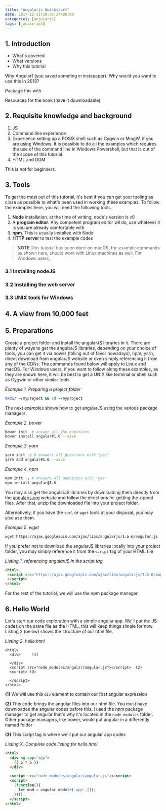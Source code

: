 ```yaml
---
title: "Angularjs Quickstart"
date: 2017-12-31T20:58:27+08:00
categories: [angularjs]
tags: [javascript]
---
```


## 1. Introduction

* What's covered
* What versions
* Why this tutorial

Why Angular1 (you saved someting in instapaper). Why would you want to use this in 2018?

Package this with

Resources for the book (have it downloadable)

## 2. Requisite knowledge and background

1. JS
2. Command line experience
3. Experience setting up a POSIX shell such as Cygwin or MingW, if you are using Windows. It is possible to do all the examples which requires the use of the command line in Windows Powershell, but that is out of the scope of this tutorial.
4. HTML and DOM

This is not for beginners.

## 3. Tools

To get the most out of this tutorial, it's best if you can get your tooling as close as possible to what's been used in working these examples. To follow the examples here, you will need the following tools.

1. **Node** installation, at the time of writing, node's version is v9
2. A **program editor**. Any competent program editor wil do, use whatever it is you are already comfortable with
3. **npm**. This is usually installed with Node
4. **HTTP server** to test the example codes

> **NOTE**
> This tutorial has been done on macOS, the example commands as shown here, should work with Linux machines as well. For Windows users, 

### 3.1 Installing nodeJS


### 3.2 Installing the web server


### 3.3 UNIX tools for Windows


## 4. A view from 10,000 feet


## 5. Preparations

Create a project folder and install the angularJS libraries in it. There are plenty of ways to get the angularJS libraries, depending on your choice of tools, you can get it via bower (falling out of favor nowadays), npm, yarn, direct download from angularJS website or even simply referencing it from any of the CDNs. The commands found below will apply to Linux and macOS. For Windows users, if you want to follow along these examples, as they are shown here, it will be best to get a UNIX like terminal or shell such as Cygwin or other similar tools. 

_Example 1. Preparing a project folder_
```bash
mkdir ~/myproject && cd ~/myproject
```

The next examples shows how to get angularJS using the various package managers.

_Example 2. bower_
```bash
bower init  # answer all the questions
bower install angular#1.6 --save
```


_Example 3. yarn_
```bash
yarn init -y # answers all questions with "yes"
yarn add angular#1.6 --save 
```

_Example 4. npm_
```bash
npm init -y # answers all questions with "yes"
npm install angular@1.6
```

You may also get the angularJS libraries by downloading them directly from the [angularjs.org](http://angularjs.org) website and follow the directions for getting the zipped files. After that, unzip the downloaded file into your project folder.  

Alternatively, if you have the `curl` or `wget` tools at your disposal, you may also use them.

_Example 5. wget_
```bash
wget https://ajax.googleapis.com/ajax/libs/angularjs/1.6.6/angular.js
```

If you prefer not to download the angularJS libraries locally into your project folder, you may simply reference it from the `script` tag of your HTML file

_Listing 1. referencing angularJS in the script tag_
```html
<html>
 <script src="https://ajax.googleapis.com/ajax/libs/angularjs/1.6.6/angular.min.js">
 </script>
</html>
```

For the rest of the tutorial, we will use the npm package manager.

## 6. Hello World

Let's start our code exploration with a simple angular app. We'll put the JS codes on the same file as the HTML, this will keep things simple for now. Listing 2 (below) shows the structure of our html file.

_Listing 2. hello.html_
```
<html>     
  <div>     (1)

  </div>
  <script src="node_modules/angular/angular.js"></script>  (2)
  <script> (3)

  </script>
</html>
```

**(1)** We will use this `div` element to contain our first angular expression

**(2)** This code brings the angular files into our html file. You must have downloaded the angular codes before this. I used the _npm_ package manager to get angular that's why it's located in the `node_modules` folder. Other package managers, like bower, would put angular in a differently named folder

**(3)** This script tag is where we'll put our angular app codes



_Listing X. Complete code listing for hello.html_
```html
<html>
  <div ng-app="app">
    {{ 5 * 5 }}
  </div>

  <script src="node_modules/angular/angular.js"></script>
  <script>
    (function(){
      let mod = angular.module('app',[]);
    })();
  </script>
</html>
```




















